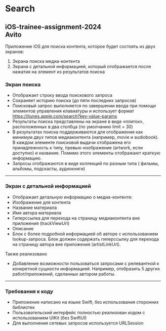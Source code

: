 #  Search
iOS-trainee-assignment-2024   
Avito
---
Приложение iOS для поиска контента, которое будет состоять из двух экранов:

>
1. Экрана поиска медиа-контента  
2. Экрана с детальной информацией, который отображается после нажатия на элемент из результатов поиска

### Экран поиска

- Отображает строку ввода поискового запроса  
- Сохраняет историю поиска (до пяти последних запросов)  
- Поисковый запрос выполняется по завершении ввода при помощи элементов управления клавиатуры и использует формат https://itunes.apple.com/search?key-value-params    
- Результаты поиска представлены на экране в виде «плиток», расположенных в два столбца (по умолчанию limit = 30)   
- В результатах поиска поддерживаются для отображения как минимум двух типов медиаконтента (например, movie и audiobook). В каждом элементе поисковой выдачи отображена его принадлежность к типу, превью-изображение (artwork, если доступно) и название. Помимо этого элементы отображают краткую информацию.   
- Запросы отображаются в виде коллекций по разным типа ( фильмы, альбомы, подскасты, аудиокниги)

---
### Экран с детальной информацией

- Отображает детальную информацию о медиа-контенте:
- Изображение для контента
- Название материала
- Имя автора материала
- Гиперссылка для перехода на страницу медиаконтента вне приложения  (trackViewUrl) 
- Описание
- Блок с более подробной информацией об авторе с использованием lookup-запроса. Блок должен содержать гиперссылку для перехода на страницу автора вне приложения (artistLinkUrl).  

Также реализовано 
- Добавление возможности пользоваться запросами с релевантной к конкретной сущности информацией. Например, отобразить 5 других работ/приложений, сделанных автором работы.

--- 

### Требования к коду

- Приложение написано на языке Swift, без использования сторонних библиотек
- Пользовательский интерфейс полностью реализован кодом с использованием UIKit (без SwiftUI)
- Для выполнения сетевых запросов используется URLSession